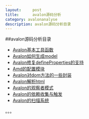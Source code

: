 ```yaml
---
layout:     post
title:      avalon源码分析
category: avalonanalyse
description: avalon源码分析目录
---
```


##avalon源码分析目录

* [Avalon基本工具函数][1]
* [Avalon如何生成model][2]
* [Avalon修复defineProperties的支持][3]
* [Amd的配置模块][4]
* [Avalon对dom方法的一些封装][5]
* [Avalon解析html][6]
* [Avalon的观察者模式][7]
* [Avalon的依赖收集与触发][8]
* [Avalon的扫描系统][9]

。。。

[1]: /avalon-analyse-2
[2]: /avalon-analyse-3
[3]: /avalon-analyse-4
[4]: /avalon-analyse-5
[5]: /avalon-analyse-6
[6]: /avalon-analyse-7
[7]: /avalon-analyse-8
[8]: /avalon-analyse-9
[9]: /avalon-analyse-10
